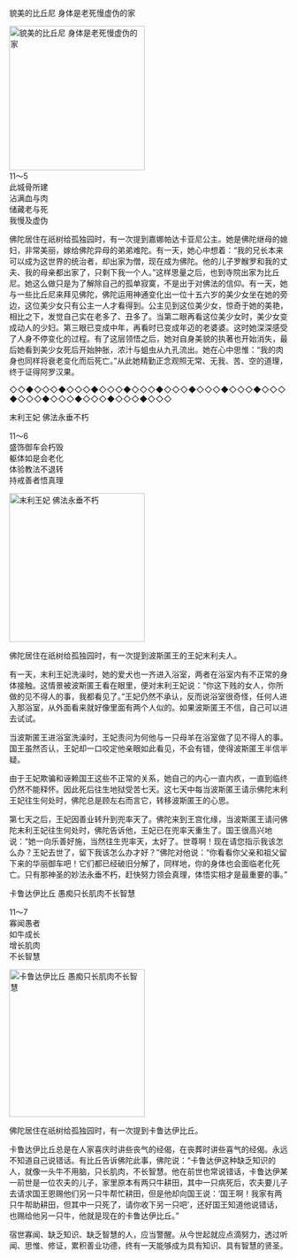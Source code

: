貌美的比丘尼 身体是老死慢虚伪的家


<div class="e2">
<img src="images/fjj-50-1.jpg" width="245" height="261" alt="貌美的比丘尼 身体是老死慢虚伪的家"/>
<div>
11～5<br>
 此城骨所建<br>
 沾满血与肉<br>
 储藏老与死<br>
 我慢及虚伪
</div>
</div>



佛陀居住在祇树给孤独园时，有一次提到嘉娜帕达卡亚尼公主。她是佛陀继母的媳妇，非常美丽，嫁给佛陀异母的弟弟难陀。有一天，她心中想着：“我的兄长本来可以成为这世界的统治者，却出家为僧，现在成为佛陀。他的儿子罗睺罗和我的丈夫、我的母亲都出家了，只剩下我一个人。”这样思量之后，也到寺院出家为比丘尼。她这么做只是为了解除自己的孤单寂寞，不是出于对佛法的信仰。有一天，她与一些比丘尼来拜见佛陀，佛陀运用神通变化出一位十五六岁的美少女坐在她的旁边，这位美少女只有公主一人才看得到。公主见到这位美少女，惊奇于她的美艳，相比之下，发觉自己实在老多了、丑多了。当第二眼再看这位美少女时，美少女变成动人的少妇。第三眼已变成中年，再看时已变成年迈的老婆婆。这时她深深感受了人身不停变化的过程。有了这层领悟之后，她对自身美貌的执著也开始消失，最后她看到美少女死后开始肿胀，浓汁与蛆虫从九孔流出。她在心中思惟：“我的肉身也同样将衰老变化而后死亡。”从此她精勤正念观照无常、无我、苦、空的道理，终于证得阿罗汉果。

◇◇◆◇◇◇◆◇◇◇◆◇◇◇◆◇◇◇◆◇◇◇◆◇◇◇◆◇◇◇◆◇◇◇◆◇◇◇◆◇◇◇◆◇◇◇◆◇◇◇◆◇◇◇

末利王妃 佛法永垂不朽


<div class="e2">
<div>
 <p class="p13-5">11～6<br>
 盛饰御车会朽毁<br>
 躯体如是会老化<br>
 体验教法不退转<br>
 持戒善者悟真理</p> 
</div>
<img src="images/fjj-50-2.jpg" width="245" height="269" alt="末利王妃 佛法永垂不朽"/>
</div>

佛陀居住在祇树给孤独园时，有一次提到波斯匿王的王妃末利夫人。

有一天，末利王妃洗澡时，她的爱犬也一齐进入浴室，两者在浴室内有不正常的身体接触。这情景被波斯匿王看在眼里，便对末利王妃说：“你这下贱的女人，你所做的见不得人的事，我都看见了。”王妃仍然不承认，反而说浴室很奇怪，任何人进入那浴室，从外面看来就好像里面有两个人似的。如果波斯匿王不信，自己可以进去试试。

当波斯匿王进浴室洗澡时，王妃责问为何他与一只母羊在浴室做了见不得人的事。国王虽然否认，王妃却一口咬定他亲眼如此看见，不会有错，使得波斯匿王半信半疑。

由于王妃欺骗和诬赖国王这些不正常的关系，她自己的内心一直内疚，一直到临终仍然不能释怀。因此死后往生地狱受苦七天。这七天中每当波斯匿王请示佛陀末利王妃往生何处时，佛陀总是顾左右而言它，转移波斯匿王的心思。

第七天之后，王妃因善业转升到兜率天了。佛陀来到王宫化缘，当波斯匿王请问佛陀末利王妃往生何处时，佛陀告诉他，王妃已在兜率天重生了。国王很高兴地说：“她一向乐善好施，当然往生兜率天，太好了。世尊啊！现在请您指示我该怎么办？王妃去世了，留下我该怎么办才好？”佛陀对他说：“你看看你父亲和祖父留下来的华丽御车吧！它们都已经破旧分解了，同样地，你的身体也会面临老化死亡。只有那神圣的妙法永垂不朽，赶快努力领会真理，体悟实相才是最重要的事。”



卡鲁达伊比丘 愚痴只长肌肉不长智慧


<div class="e2">
<div>
 <p class="p13-5">11～7<br>
 寡闻愚者<br>
 如牛成长<br>
 增长肌肉<br>
 不长智慧<br>
 </p> 
</div>
<img src="images/fjj-50-3.jpg" width="245" height="267" alt="卡鲁达伊比丘 愚痴只长肌肉不长智慧"/>
</div>

佛陀居住在祇树给孤独园时，有一次提到卡鲁达伊比丘。

卡鲁达伊比丘总是在人家喜庆时讲些丧气的经偈，在丧葬时讲些喜气的经偈。永远不知道自己说错话。有比丘告诉佛陀此事，佛陀说：“卡鲁达伊这种缺乏知识的人，就像一头牛不用脑，只长肌肉，不长智慧。他在前世也常说错话，卡鲁达伊某一前世是一位农夫的儿子，家里原本有两只牛耕田，其中一只病死后，农夫要儿子去请求国王恩赐他们另一只牛帮忙耕田，但是他却向国王说：‘国王啊！我家有两只牛帮助耕田，但其中一只死了，请你收下另一只吧’，还好国王知道他说错话，也赐给他另一只牛，他就是现在的卡鲁达伊比丘。”

宿世寡闻、缺乏知识、缺乏智慧的人，应当警醒。从今世起就应点滴努力，透过听闻、思惟、修证，累积善业功德，终有一天能够成为具有知识、具有智慧的贤圣。
